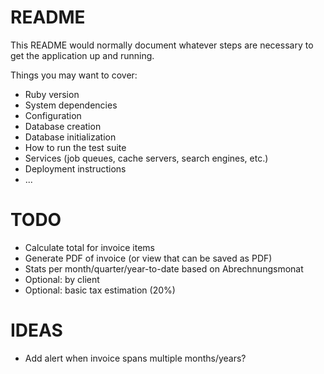 # README

This README would normally document whatever steps are necessary to get the
application up and running.

Things you may want to cover:

* Ruby version
* System dependencies
* Configuration
* Database creation
* Database initialization
* How to run the test suite
* Services (job queues, cache servers, search engines, etc.)
* Deployment instructions
* ...


# TODO

- Calculate total for invoice items
- Generate PDF of invoice (or view that can be saved as PDF)
- Stats per month/quarter/year-to-date based on Abrechnungsmonat
- Optional: by client
- Optional: basic tax estimation (20%)


# IDEAS

- Add alert when invoice spans multiple months/years?
